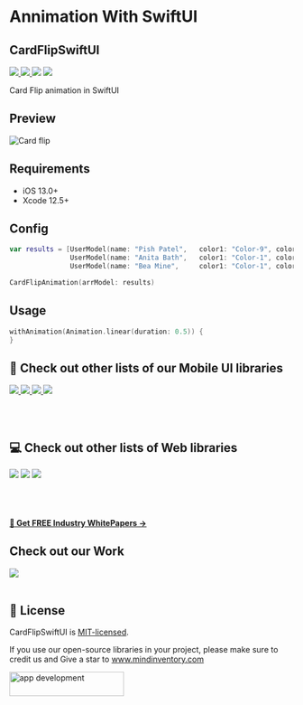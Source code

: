 # Annimation With SwiftUI
## CardFlipSwiftUI
<a href="https://docs.swift.org/swift-book/" style="pointer-events: stroke;" target="_blank">
<img src="https://img.shields.io/badge/swift-5.0-brightgreen">
</a>
<a href="https://developer.apple.com/ios/" style="pointer-events: stroke;" target="_blank">
<img src="https://img.shields.io/badge/platform-iOS-red">
</a>
<a href="https://www.codacy.com?utm_source=github.com&amp;utm_medium=referral&amp;utm_content=nikunjprajapati95/Reading-Animation&amp;utm_campaign=Badge_Grade"><img src="https://app.codacy.com/project/badge/Grade/44b16d6ddb96446b875d38bf2ec89b11"/></a>
<a href="https://github.com/nikunjprajapati95/Reading-Animation/blob/main/LICENSE" style="pointer-events: stroke;" target="_blank">
<img src="https://img.shields.io/badge/licence-MIT-orange">
</a>
<p></p> 

Card Flip animation in SwiftUI

## Preview
![Card flip](https://user-images.githubusercontent.com/42262083/167075628-bdf42456-4088-45f3-83a7-81f8ce59dba0.gif)

## Requirements
- iOS 13.0+
- Xcode 12.5+

## Config
```swift
var results = [UserModel(name: "Pish Patel",   color1: "Color-9", color2: "Color-10"),
               UserModel(name: "Anita Bath",   color1: "Color-1", color2: "Color-2"),
               UserModel(name: "Bea Mine",     color1: "Color-1", color2: "Color-2")]

CardFlipAnimation(arrModel: results)
```

## Usage
```swift
withAnimation(Animation.linear(duration: 0.5)) {
}
```

## 📱 Check out other lists of our Mobile UI libraries

<a href="https://github.com/Mindinventory?language=kotlin"> 
<img src="https://img.shields.io/badge/Kotlin-0095D5?&style=for-the-badge&logo=kotlin&logoColor=white"> </a>

<a href="https://github.com/Mindinventory?language=swift"> 
<img src="https://img.shields.io/badge/Swift-FA7343?style=for-the-badge&logo=swift&logoColor=white"> </a>

<a href="https://github.com/Mindinventory?language=dart"> 
<img src="https://img.shields.io/badge/Flutter-02569B?style=for-the-badge&logo=flutter&logoColor=white"> </a>


<a href="https://github.com/Mindinventory/react-native-tabbar-interaction"> 
<img src="https://img.shields.io/badge/React_Native-20232A?style=for-the-badge&logo=react&logoColor=61DAFB"> </a>

<br></br>

## 💻 Check out other lists of Web libraries

<a href="hhttps://github.com/Mindinventory?language=javascript"> 
<img src="https://img.shields.io/badge/JavaScript-F7DF1E?style=for-the-badge&logo=javascript&logoColor=black"></a>

<a href="https://github.com/Mindinventory?language=go"> 
<img src="https://img.shields.io/badge/Go-00ADD8?style=for-the-badge&logo=go&logoColor=white"></a>

<a href="https://github.com/Mindinventory?language=python"> 
<img src="https://img.shields.io/badge/Python-3776AB?style=for-the-badge&logo=python&logoColor=white"></a>

<br></br>

<h4><a href="https://www.mindinventory.com/whitepapers.php?utm_source=gthb&utm_medium=special&utm_campaign=folding-cell#demo"><u> 📝 Get FREE Industry WhitePapers →</u></a></h4>

## Check out our Work
<a href="https://dribbble.com/mindinventory"> 
<img src="https://img.shields.io/badge/Dribbble-EA4C89?style=for-the-badge&logo=dribbble&logoColor=white" /> </a>
<br></br>

## 📄 License
CardFlipSwiftUI is [MIT-licensed](/LICENSE).


If you use our open-source libraries in your project, please make sure to credit us and Give a star to www.mindinventory.com

<a href="https://www.mindinventory.com/contact-us.php?utm_source=gthb&utm_medium=repo&utm_campaign=swift-ui-libraries">
<img src="https://github.com/Sammindinventory/MindInventory/blob/main/hirebutton.png" width="203" height="43"  alt="app development">
</a>

